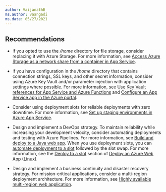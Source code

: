 ```yaml
---
author: VaijanathB
ms.author: vaangadi
ms.date: 05/27/2021
---
```


## Recommendations

* If you opted to use the */home* directory for file storage, consider replacing it with Azure Storage. For more information, see [Access Azure Storage as a network share from a container in App Service](/azure/app-service/configure-connect-to-azure-storage).

* If you have configuration in the */home* directory that contains connection strings, SSL keys, and other secret information, consider using Azure Key Vault and/or parameter injection with application settings where possible. For more information, see [Use Key Vault references for App Service and Azure Functions](/azure/app-service/app-service-key-vault-references) and [Configure an App Service app in the Azure portal](/azure/app-service/configure-common).

* Consider using deployment slots for reliable deployments with zero downtime. For more information, see [Set up staging environments in Azure App Service](/azure/app-service/deploy-staging-slots).

* Design and implement a DevOps strategy. To maintain reliability while increasing your development velocity, consider automating deployments and testing with Azure Pipelines. For more information, see [Build and deploy to a Java web app](/azure/devops/pipelines/ecosystems/java-webapp). When you use deployment slots, you can [automate deployment to a slot](/azure/devops/pipelines/targets/webapp?tabs=yaml#deploy-to-a-slot) followed by the slot swap. For more information, see the [Deploy to a slot](/azure/devops/pipelines/targets/webapp-linux?tabs=java%2Cyaml#deploy-to-a-slot) section of [Deploy an Azure Web App (Linux)](/azure/devops/pipelines/targets/webapp-linux?tabs=java%2Cyaml).

* Design and implement a business continuity and disaster recovery strategy. For mission-critical applications, consider a multi-region deployment architecture. For more information, see [Highly available multi-region web application](/azure/architecture/reference-architectures/app-service-web-app/multi-region).
